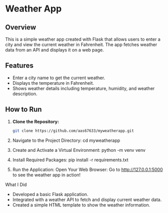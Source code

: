 # Weather App

## Overview

This is a simple weather app created with Flask that allows users to enter a city and view the current weather in Fahrenheit. The app fetches weather data from an API and displays it on a web page.

## Features

- Enter a city name to get the current weather.
- Displays the temperature in Fahrenheit.
- Shows weather details including temperature, humidity, and weather description.

## How to Run

1. **Clone the Repository:**

   ```bash
   git clone https://github.com/aas67633/myweatherapp.git
2. Navigate to the Project Directory:
  cd myweatherapp
3. Create and Activate a Virtual Environment:
  python -m venv venv
4. Install Required Packages:
  pip install -r requirements.txt
5. Run the Application:
   Open Your Web Browser: Go to http://127.0.0.1:5000 to see the weather app in action!


What I Did
- Developed a basic Flask application.
- Integrated with a weather API to fetch and display current weather data.
- Created a simple HTML template to show the weather information.


